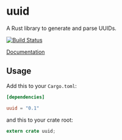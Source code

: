 uuid
====

A Rust library to generate and parse UUIDs.

[![Build Status](https://travis-ci.org/rust-lang/uuid.svg?branch=master)](https://travis-ci.org/rust-lang/uuid)

[Documentation](http://doc.rust-lang.org/uuid)

## Usage

Add this to your `Cargo.toml`:

```toml
[dependencies]

uuid = "0.1"
```

and this to your crate root:

```rust
extern crate uuid;
```
